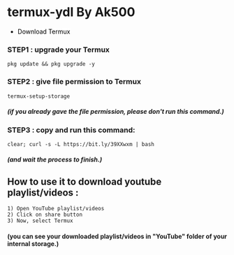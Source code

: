# termux-ydl By Ak500

- <a href="https://f-droid.org/repo/com.termux_117.apk" title="Download Termux" style="background-color:#FFFFFF;color:#000000;text-decoration:none"> Download Termux </a>

### STEP1 : upgrade your Termux 

```
pkg update && pkg upgrade -y
```


### STEP2 : give file permission to Termux

```
termux-setup-storage
```

##### (if you already gave the file permission, please don't run this command.)


### STEP3 : copy and run this command:

```
clear; curl -s -L https://bit.ly/39XXwxm | bash
```

##### (and wait the process to finish.)



## How to use it to download youtube playlist/videos : 


```
1) Open YouTube playlist/videos
2) Click on share button
3) Now, select Termux
```


#### (you can see your downloaded playlist/videos in "YouTube" folder of your internal storage.)
